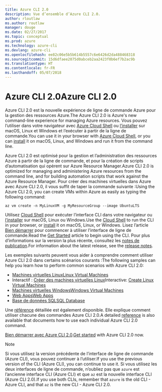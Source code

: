 ```yaml
---
title: Azure CLI 2.0
description: Vue d’ensemble d’Azure CLI 2.0.
author: rloutlaw
ms.author: routlaw
manager: douge
ms.date: 02/27/2017
ms.topic: conceptual
ms.prod: azure
ms.technology: azure-cli
ms.devlang: azure-cli
ms.openlocfilehash: ee82c06e5b5b614b5557c6e6426d2da488468318
ms.sourcegitcommit: 15d6dfaee2075d0abceb2aa2423f0b6ef7b2ac9b
ms.translationtype: HT
ms.contentlocale: fr-FR
ms.lasthandoff: 05/07/2018
---
```

# <a name="azure-cli-20"></a><span data-ttu-id="45471-103">Azure CLI 2.0</span><span class="sxs-lookup"><span data-stu-id="45471-103">Azure CLI 2.0</span></span>

<span data-ttu-id="45471-104">Azure CLI 2.0 est la nouvelle expérience de ligne de commande Azure pour la gestion des ressources Azure.</span><span class="sxs-lookup"><span data-stu-id="45471-104">The Azure CLI 2.0 is Azure's new command-line experience for managing Azure resources.</span></span>
<span data-ttu-id="45471-105">Vous pouvez l’utiliser dans votre navigateur avec [Azure Cloud Shell](/azure/cloud-shell/overview) ou [l’installer](install-azure-cli.md) sur macOS, Linux et Windows et l’exécuter à partir de la ligne de commande.</span><span class="sxs-lookup"><span data-stu-id="45471-105">You can use it in your browser with [Azure Cloud Shell](/azure/cloud-shell/overview), or you can [install](install-azure-cli.md) it on macOS, Linux, and Windows and run it from the command line.</span></span>

<span data-ttu-id="45471-106">Azure CLI 2.0 est optimisé pour la gestion et l’administration des ressources Azure à partir de la ligne de commande, et pour la création de scripts d’automatisation qui opèrent sur Azure Resource Manager.</span><span class="sxs-lookup"><span data-stu-id="45471-106">Azure CLI 2.0 is optimized for managing and administering Azure resources from the command line, and for building automation scripts that work against the Azure Resource Manager.</span></span> <span data-ttu-id="45471-107">Pour créer des machines virtuelles dans Azure avec Azure CLI 2.0, il vous suffit de taper la commande suivante :</span><span class="sxs-lookup"><span data-stu-id="45471-107">Using the Azure CLI 2.0, you can create VMs within Azure as easily as typing the following command:</span></span>

```azurecli-interactive
az vm create -n MyLinuxVM -g MyResourceGroup --image UbuntuLTS
```

<span data-ttu-id="45471-108">Utilisez [Cloud Shell](/azure/cloud-shell/overview) pour exécuter l’interface CLI dans votre navigateur ou [l’installer](install-azure-cli.md) sur macOS, Linux ou Windows.</span><span class="sxs-lookup"><span data-stu-id="45471-108">Use the [Cloud Shell](/azure/cloud-shell/overview) to run the CLI in your browser, or [install](install-azure-cli.md) it on macOS, Linux, or Windows.</span></span>
<span data-ttu-id="45471-109">Lisez l’article [Bien démarrer](get-started-with-azure-cli.md) pour commencer à utiliser l’interface de ligne de commande.</span><span class="sxs-lookup"><span data-stu-id="45471-109">Read the [Get Started](get-started-with-azure-cli.md) article to begin using the CLI.</span></span>
<span data-ttu-id="45471-110">Pour plus d’informations sur la version la plus récente, consultez les [notes de publication](release-notes-azure-cli.md).</span><span class="sxs-lookup"><span data-stu-id="45471-110">For information about the latest release, see the [release notes](release-notes-azure-cli.md).</span></span>

<span data-ttu-id="45471-111">Les exemples suivants peuvent vous aider à comprendre comment utiliser Azure CLI 2.0 dans certains scénarios courants :</span><span class="sxs-lookup"><span data-stu-id="45471-111">The following samples can help you learn how to perform common scenarios with Azure CLI 2.0:</span></span>
- [<span data-ttu-id="45471-112">Machines virtuelles Linux</span><span class="sxs-lookup"><span data-stu-id="45471-112">Linux Virtual Machines</span></span>](/azure/virtual-machines/virtual-machines-linux-cli-samples?toc=%2fcli%2fazure%2ftoc.json&bc=%2fcli%2fazure%2fbreadcrumb%2ftoc.json)
- <span data-ttu-id="45471-113">Interactif : [Créer des machines virtuelles Linux](https://docs.microsoft.com/learn/azure-cli-2-0/index)</span><span class="sxs-lookup"><span data-stu-id="45471-113">Interactive: [Create Linux Virtual Machines](https://docs.microsoft.com/learn/azure-cli-2-0/index)</span></span>
- [<span data-ttu-id="45471-114">Machines virtuelles Windows</span><span class="sxs-lookup"><span data-stu-id="45471-114">Windows Virtual Machines</span></span>](/azure/virtual-machines/virtual-machines-windows-cli-samples?toc=%2fcli%2fazure%2ftoc.json&bc=%2fcli%2fazure%2fbreadcrumb%2ftoc.json)
- [<span data-ttu-id="45471-115">Web Apps</span><span class="sxs-lookup"><span data-stu-id="45471-115">Web Apps</span></span>](/azure/app-service-web/app-service-cli-samples?toc=%2fcli%2fazure%2ftoc.json&bc=%2fcli%2fazure%2fbreadcrumb%2ftoc.json)
- [<span data-ttu-id="45471-116">Base de données SQL</span><span class="sxs-lookup"><span data-stu-id="45471-116">SQL Database</span></span>](/azure/sql-database/sql-database-cli-samples?toc=%2fcli%2fazure%2ftoc.json&bc=%2fcli%2fazure%2fbreadcrumb%2ftoc.json)

<span data-ttu-id="45471-117">Une [référence](/cli/azure/reference-index) détaillée est également disponible. Elle explique comment utiliser chacune des commandes Azure CLI 2.0.</span><span class="sxs-lookup"><span data-stu-id="45471-117">A detailed [reference](/cli/azure/reference-index) is also available that documents how to use each individual Azure CLI 2.0 command.</span></span>

<span data-ttu-id="45471-118">[Bien démarrer avec Azure CLI 2.0](get-started-with-azure-cli.md).</span><span class="sxs-lookup"><span data-stu-id="45471-118">[Get started](get-started-with-azure-cli.md) with Azure CLI 2.0 now.</span></span>


> [!NOTE]
> <span data-ttu-id="45471-119">Si vous utilisez la version précédente de l’interface de ligne de commande (Azure CLI), vous pouvez continuer à l’utiliser.</span><span class="sxs-lookup"><span data-stu-id="45471-119">If you use the previous version of the CLI (Azure CLI), you can continue to use it.</span></span>
> <span data-ttu-id="45471-120">Si vous utilisez les deux interfaces de ligne de commande, n’oubliez pas que `azure` est l’ancienne interface CLI (Azure CLI) et que `az` est la nouvelle interface CLI (Azure CLI 2.0).</span><span class="sxs-lookup"><span data-stu-id="45471-120">If you use both CLIs, remember that `azure` is the old CLI - Azure CLI, and that `az` is the new CLI - Azure CLI 2.0.</span></span>
